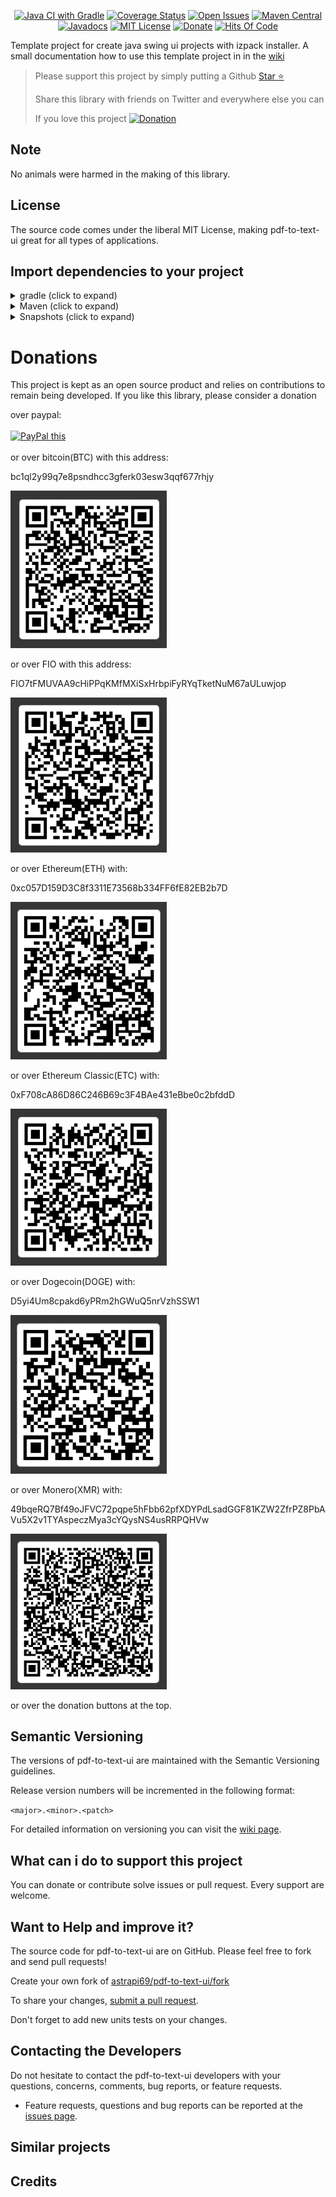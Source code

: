 
<div style="text-align: center">

[![Java CI with Gradle](https://github.com/astrapi69/pdf-to-text-ui/actions/workflows/gradle.yml/badge.svg)](https://github.com/astrapi69/pdf-to-text-ui/actions/workflows/gradle.yml)
[![Coverage Status](https://codecov.io/gh/astrapi69/pdf-to-text-ui/branch/develop/graph/badge.svg)](https://codecov.io/gh/astrapi69/pdf-to-text-ui)
[![Open Issues](https://img.shields.io/github/issues/astrapi69/pdf-to-text-ui.svg?style=flat)](https://github.com/astrapi69/pdf-to-text-ui/issues)
[![Maven Central](https://maven-badges.herokuapp.com/maven-central/io.github.astrapi69/pdf-to-text-ui/badge.svg)](https://maven-badges.herokuapp.com/maven-central/io.github.astrapi69/pdf-to-text-ui)
[![Javadocs](http://www.javadoc.io/badge/io.github.astrapi69/pdf-to-text-ui.svg)](http://www.javadoc.io/doc/io.github.astrapi69/pdf-to-text-ui)
[![MIT License](http://img.shields.io/badge/license-MIT-brightgreen.svg?style=flat)](http://opensource.org/licenses/MIT)
[![Donate](https://img.shields.io/badge/donate-❤-ff2244.svg)](https://www.paypal.com/cgi-bin/webscr?cmd=_s-xclick&hosted_button_id=GVBTWLRAZ7HB8)
[![Hits Of Code](https://hitsofcode.com/github/astrapi69/pdf-to-text-ui?branch=develop)](https://hitsofcode.com/github/astrapi69/pdf-to-text-ui/view?branch=develop)

</div>

Template project for create java swing ui projects with izpack installer. A small documentation how to use this
template project in in the [wiki](https://github.com/astrapi69/pdf-to-text-ui/wiki)

> Please support this project by simply putting a Github <a class="github-button" href="https://github.com/astrapi69/pdf-to-text-ui" data-icon="octicon-star" aria-label="Star astrapi69/pdf-to-text-ui on GitHub">
> Star ⭐</a>
>
> Share this library with friends on Twitter and everywhere else you can
>
> If you love this project
> [![Donation](https://img.shields.io/badge/donate-❤-ff2244.svg)](https://www.paypal.com/cgi-bin/webscr?cmd=_s-xclick&hosted_button_id=GVBTWLRAZ7HB8)

## Note

No animals were harmed in the making of this library.

## License

The source code comes under the liberal MIT License, making pdf-to-text-ui great for all types of applications.

## Import dependencies to your project

<details>
  <summary>gradle (click to expand)</summary>

## gradle dependency

Replace the variable ${latestVersion} with the current latest version: [![Maven Central](https://maven-badges.herokuapp.com/maven-central/io.github.astrapi69/pdf-to-text-ui/badge.svg)](https://maven-badges.herokuapp.com/maven-central/io.github.astrapi69/pdf-to-text-ui)

You can first define the version in the ext section and add than the following gradle dependency to
your project `build.gradle` if you want to import the core functionality of pdf-to-text-ui:

define version in file gradle.properties

```
pdfToTextUiVersion=${latestVersion}
```

or in build.gradle ext area

```
    pdfToTextUiVersion = "${latestVersion}"
```

then add the dependency to the dependencies area

```
    implementation("io.github.astrapi69:pdf-to-text-ui:$pdfToTextUiVersion")
```

# with new libs.versions.toml file

If you use the new libs.versions.toml file for new automatic catalog versions update

```
[versions]
pdf-to-text-ui-version=${latestVersion}

[libraries]
pdf-to-text-ui = { module = "io.github.astrapi69:pdf-to-text-ui", version.ref = "pdf-to-text-ui-version" }
```
then add the dependency to the dependencies area

```
    implementation libs.pdf.to.text.ui
```
</details>

<details>
  <summary>Maven (click to expand)</summary>

## Maven dependency

Maven dependency is now on sonatype.
Check out [sonatype repository](https://oss.sonatype.org/index.html#nexus-search;gav~io.github.astrapi69~pdf-to-text-ui~~~) for latest snapshots and releases.

Add the following maven dependency to your project `pom.xml` if you want to import the core
functionality of pdf-to-text-ui:

Then you can add the dependency to your dependencies:

    <properties>
        ...
```xml
        <!-- pdf-to-text-ui version -->
        <pdf-to-text-ui.version>${latestVersion}</pdf-to-text-ui.version>
```
        ...
    </properties>
        ...
        <dependencies>
        ...
```xml
            <!-- pdf-to-text-ui DEPENDENCY -->
            <dependency>
                <groupId>io.github.astrapi69</groupId>
                <artifactId>pdf-to-text-ui</artifactId>
                <version>${pdf-to-text-ui.version}</version>
            </dependency>
```
        ...
        </dependencies>
</details>


<details>
  <summary>Snapshots (click to expand)</summary>

## 📸 Snapshots

[![Snapshot](https://img.shields.io/badge/dynamic/xml?url=https://oss.sonatype.org/service/local/repositories/snapshots/content/io/github/astrapi69/pdf-to-text-ui/maven-metadata.xml&label=snapshot&color=red&query=.//versioning/latest)](https://oss.sonatype.org/content/repositories/snapshots/io/github/astrapi69/pdf-to-text-ui/)

This section describes how to import snapshot versions into your project.
Add the following code snippet to your gradle file in the repositories section:
```
repositories {
   //...
```
```groovy
    maven {
        name "Sonatype Nexus Snapshots"
        url "https://oss.sonatype.org/content/repositories/snapshots"
        mavenContent {
            snapshotsOnly()
        }
    }
```
```
}
```
</details>

# Donations

This project is kept as an open source product and relies on contributions to remain being
developed. If you like this library, please consider a donation

over paypal:
<br>
<br>
<a href="https://www.paypal.com/cgi-bin/webscr?cmd=_s-xclick&hosted_button_id=MJ7V43GU2H386" target="_blank">
    <img src="https://www.paypalobjects.com/en_US/GB/i/btn/btn_donateCC_LG.gif"
        alt="PayPal this"
        title="PayPal – The safer, easier way to pay online!"
        style="border: none" />
</a>
<br>
<br>
or over bitcoin(BTC) with this address:

bc1ql2y99q7e8psndhcc3gferk03esw3qqf677rhjy

<img src="https://github.com/astrapi69/jgeohash/blob/master/src/main/resources/img/bc1ql2y99q7e8psndhcc3gferk03esw3qqf677rhjy.png"
alt="Donation Bitcoin Wallet" width="250"/>

or over FIO with this address:

FIO7tFMUVAA9cHiPPqKMfMXiSxHrbpiFyRYqTketNuM67aULuwjop

<img src="https://github.com/astrapi69/jgeohash/blob/master/src/main/resources/img/FIO7tFMUVAA9cHiPPqKMfMXiSxHrbpiFyRYqTketNuM67aULuwjop.png"
alt="Donation FIO Wallet" width="250"/>

or over Ethereum(ETH) with:

0xc057D159D3C8f3311E73568b334FF6fE82EB2b7D

<img src="https://github.com/astrapi69/jgeohash/blob/master/src/main/resources/img/0xc057D159D3C8f3311E73568b334FF6fE82EB2b7D.png"
alt="Donation Ethereum Wallet" width="250"/>

or over Ethereum Classic(ETC) with:

0xF708cA86D86C246B69c3F4BAe431eBbe0c2bfddD

<img src="https://github.com/astrapi69/jgeohash/blob/master/src/main/resources/img/0xF708cA86D86C246B69c3F4BAe431eBbe0c2bfddD.png"
alt="Donation Ethereum Classic Wallet" width="250"/>

or over Dogecoin(DOGE) with:

D5yi4Um8cpakd6yPRm2hGWuQ5nrVzhSSW1

<img src="https://github.com/astrapi69/jgeohash/blob/master/src/main/resources/img/D5yi4Um8cpakd6yPRm2hGWuQ5nrVzhSSW1.png"
alt="Donation Dogecoin Wallet" width="250"/>

or over Monero(XMR) with:

49bqeRQ7Bf49oJFVC72pqpe5hFbb62pfXDYPdLsadGGF81KZW2ZfrPZ8PbAVu5X2v1TYAspeczMya3cYQysNS4usRRPQHVw

<img src="https://github.com/astrapi69/jgeohash/blob/master/src/main/resources/img/49bqeRQ7Bf49oJFVC72pqpe5hFbb62pfXDYPdLsadGGF81KZW2ZfrPZ8PbAVu5X2v1TYAspeczMya3cYQysNS4usRRPQHVw.png"
alt="Donation Monero Wallet" width="250"/>

or over the donation buttons at the top.

## Semantic Versioning

The versions of pdf-to-text-ui are maintained with the Semantic Versioning guidelines.

Release version numbers will be incremented in the following format:

`<major>.<minor>.<patch>`

For detailed information on versioning you can visit the [wiki page](https://github.com/lightblueseas/mvn-parent-projects/wiki/Semantic-Versioning).

## What can i do to support this project

You can donate or contribute solve issues or pull request. Every support are welcome.

## Want to Help and improve it? ###

The source code for pdf-to-text-ui are on GitHub. Please feel free to fork and send pull requests!

Create your own fork of [astrapi69/pdf-to-text-ui/fork](https://github.com/astrapi69/pdf-to-text-ui/fork)

To share your changes, [submit a pull request](https://github.com/astrapi69/pdf-to-text-ui/pull/new/develop).

Don't forget to add new units tests on your changes.

## Contacting the Developers

Do not hesitate to contact the pdf-to-text-ui developers with your questions, concerns, comments, bug reports, or feature requests.
- Feature requests, questions and bug reports can be reported at the [issues page](https://github.com/astrapi69/pdf-to-text-ui/issues).

## Similar projects

## Credits
